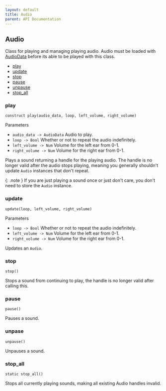 ```yaml
---
layout: default
title: Audio
parent: API Documentation
---
```


## Audio
Class for playing and managing playing audio. Audio must be loaded with [AudioData](AudioData)
before its able to be played with this class.

 + [play](#play)
 + [update](#update)
 + [stop](#stop)
 + [pause](#pause)
 + [unpause](#unpause)
 + [stop_all](#stop_all)

### play
`construct play(audio_data, loop, left_volume, right_volume)`

Parameters
 + `audio_data -> AudioData` Audio to play.
 + `loop -> Bool` Whether or not to repeat the audio indefinitely.
 + `left_volume -> Num` Volume for the left ear from 0-1.
 + `right_volume -> Num` Volume for the right ear from 0-1.

Plays a sound returning a handle for the playing audio. The handle is no longer
valid after the audio stops playing, meaning you generally shouldn't update `Audio`
instances that don't repeat.

{: .note }
If you are just playing a sound once or just don't care, you don't need
to store the `Audio` instance.

### update
`update(loop, left_volume, right_volume)`

Parameters
 + `loop -> Bool` Whether or not to repeat the audio indefinitely.
 + `left_volume -> Num` Volume for the left ear from 0-1.
 + `right_volume -> Num` Volume for the right ear from 0-1.

Updates an `Audio`.

### stop
`stop()`

Stops a sound from continuing to play, the handle is no longer valid after calling this.

### pause
`pause()`

Pauses a sound.

### unpase
`unpause()`

Unpauses a sound.

### stop_all
`static stop_all()`

Stops all currently playing sounds, making all existing Audio handles invalid.

